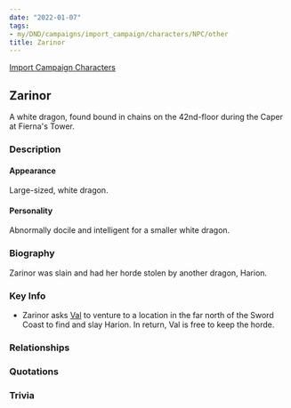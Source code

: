 ```yaml
---
date: "2022-01-07"
tags:
- my/DND/campaigns/import_campaign/characters/NPC/other
title: Zarinor
---
```


[Import Campaign Characters](/dnd/characters/)

## Zarinor

A white dragon, found bound in chains on the 42nd-floor during the Caper at Fierna's Tower.

### Description

#### Appearance

Large-sized, white dragon.

#### Personality

Abnormally docile and intelligent for a smaller white dragon.

### Biography

Zarinor was slain and had her horde stolen by another dragon, Harion.

### Key Info

- Zarinor asks [Val](/dnd/characters/val/) to venture to a location in the far north of the Sword Coast to find and slay Harion. In return, Val is free to keep the horde.

### Relationships

### Quotations

### Trivia
